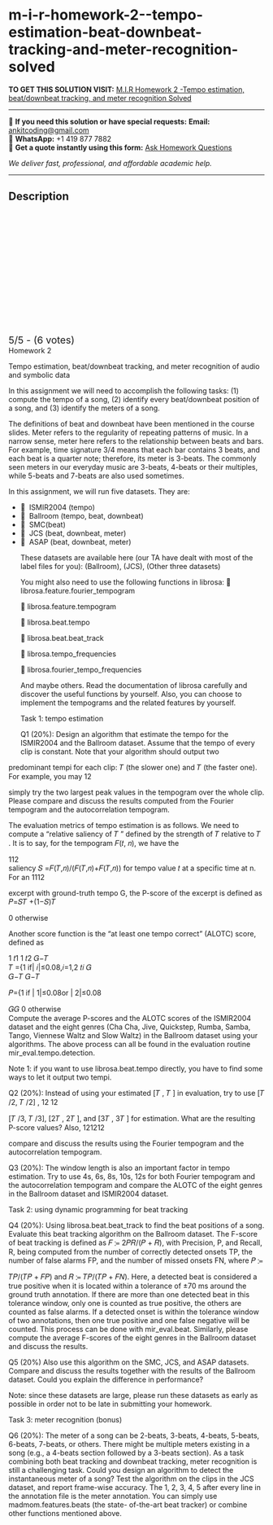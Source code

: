 # m-i-r-homework-2--tempo-estimation-beat-downbeat-tracking-and-meter-recognition-solved
**TO GET THIS SOLUTION VISIT:** [M.I.R Homework 2 -Tempo estimation, beat/downbeat tracking, and meter recognition Solved](https://www.ankitcodinghub.com/product/m-i-r-homework-2-tempo-estimation-beat-downbeat-tracking-and-meter-recognition-solved/)


---

📩 **If you need this solution or have special requests:** **Email:** ankitcoding@gmail.com  
📱 **WhatsApp:** +1 419 877 7882  
📄 **Get a quote instantly using this form:** [Ask Homework Questions](https://www.ankitcodinghub.com/services/ask-homework-questions/)

*We deliver fast, professional, and affordable academic help.*

---

<h2>Description</h2>



<div class="kk-star-ratings kksr-auto kksr-align-center kksr-valign-top" data-payload="{&quot;align&quot;:&quot;center&quot;,&quot;id&quot;:&quot;101715&quot;,&quot;slug&quot;:&quot;default&quot;,&quot;valign&quot;:&quot;top&quot;,&quot;ignore&quot;:&quot;&quot;,&quot;reference&quot;:&quot;auto&quot;,&quot;class&quot;:&quot;&quot;,&quot;count&quot;:&quot;6&quot;,&quot;legendonly&quot;:&quot;&quot;,&quot;readonly&quot;:&quot;&quot;,&quot;score&quot;:&quot;5&quot;,&quot;starsonly&quot;:&quot;&quot;,&quot;best&quot;:&quot;5&quot;,&quot;gap&quot;:&quot;4&quot;,&quot;greet&quot;:&quot;Rate this product&quot;,&quot;legend&quot;:&quot;5\/5 - (6 votes)&quot;,&quot;size&quot;:&quot;24&quot;,&quot;title&quot;:&quot;M.I.R Homework 2 -Tempo estimation, beat\/downbeat tracking, and meter recognition Solved&quot;,&quot;width&quot;:&quot;138&quot;,&quot;_legend&quot;:&quot;{score}\/{best} - ({count} {votes})&quot;,&quot;font_factor&quot;:&quot;1.25&quot;}">

<div class="kksr-stars">

<div class="kksr-stars-inactive">
            <div class="kksr-star" data-star="1" style="padding-right: 4px">


<div class="kksr-icon" style="width: 24px; height: 24px;"></div>
        </div>
            <div class="kksr-star" data-star="2" style="padding-right: 4px">


<div class="kksr-icon" style="width: 24px; height: 24px;"></div>
        </div>
            <div class="kksr-star" data-star="3" style="padding-right: 4px">


<div class="kksr-icon" style="width: 24px; height: 24px;"></div>
        </div>
            <div class="kksr-star" data-star="4" style="padding-right: 4px">


<div class="kksr-icon" style="width: 24px; height: 24px;"></div>
        </div>
            <div class="kksr-star" data-star="5" style="padding-right: 4px">


<div class="kksr-icon" style="width: 24px; height: 24px;"></div>
        </div>
    </div>

<div class="kksr-stars-active" style="width: 138px;">
            <div class="kksr-star" style="padding-right: 4px">


<div class="kksr-icon" style="width: 24px; height: 24px;"></div>
        </div>
            <div class="kksr-star" style="padding-right: 4px">


<div class="kksr-icon" style="width: 24px; height: 24px;"></div>
        </div>
            <div class="kksr-star" style="padding-right: 4px">


<div class="kksr-icon" style="width: 24px; height: 24px;"></div>
        </div>
            <div class="kksr-star" style="padding-right: 4px">


<div class="kksr-icon" style="width: 24px; height: 24px;"></div>
        </div>
            <div class="kksr-star" style="padding-right: 4px">


<div class="kksr-icon" style="width: 24px; height: 24px;"></div>
        </div>
    </div>
</div>


<div class="kksr-legend" style="font-size: 19.2px;">
            5/5 - (6 votes)    </div>
    </div>
<div class="page" title="Page 1">
<div class="layoutArea">
<div class="column">
Homework 2

Tempo estimation, beat/downbeat tracking, and meter recognition of audio and symbolic data

In this assignment we will need to accomplish the following tasks: (1) compute the tempo of a song, (2) identify every beat/downbeat position of a song, and (3) identify the meters of a song.

The definitions of beat and downbeat have been mentioned in the course slides. Meter refers to the regularity of repeating patterns of music. In a narrow sense, meter here refers to the relationship between beats and bars. For example, time signature 3/4 means that each bar contains 3 beats, and each beat is a quarter note; therefore, its meter is 3-beats. The commonly seen meters in our everyday music are 3-beats, 4-beats or their multiples, while 5-beats and 7-beats are also used sometimes.

In this assignment, we will run five datasets. They are:

<ul>
<li> &nbsp;ISMIR2004 (tempo)</li>
<li> &nbsp;Ballroom (tempo, beat, downbeat)</li>
<li> &nbsp;SMC(beat)</li>
<li> &nbsp;JCS (beat, downbeat, meter)</li>
<li> &nbsp;ASAP (beat, downbeat, meter)

These datasets are available here (our TA have dealt with most of the label files for you): (Ballroom), (JCS), (Other three datasets)

You might also need to use the following functions in librosa:  librosa.feature.fourier_tempogram

 librosa.feature.tempogram

 librosa.beat.tempo

 librosa.beat.beat_track

 librosa.tempo_frequencies

 librosa.fourier_tempo_frequencies

And maybe others. Read the documentation of librosa carefully and discover the useful functions by yourself. Also, you can choose to implement the tempograms and the related features by yourself.

Task 1: tempo estimation

Q1 (20%): Design an algorithm that estimate the tempo for the ISMIR2004 and the Ballroom dataset. Assume that the tempo of every clip is constant. Note that your algorithm should output two
</li>
</ul>
</div>
</div>
</div>
<div class="page" title="Page 2">
<div class="layoutArea">
<div class="column">
predominant tempi for each clip: 𝑇 (the slower one) and 𝑇 (the faster one). For example, you may 12

simply try the two largest peak values in the tempogram over the whole clip. Please compare and discuss the results computed from the Fourier tempogram and the autocorrelation tempogram.

The evaluation metrics of tempo estimation is as follows. We need to compute a “relative saliency of 𝑇 ” defined by the strength of 𝑇 relative to 𝑇 . It is to say, for the tempogram 𝐹(𝑡, 𝑛), we have the

</div>
</div>
<div class="layoutArea">
<div class="column">
112

</div>
</div>
<div class="layoutArea">
<div class="column">
saliency 𝑆 =𝐹(𝑇,𝑛)/(𝐹(𝑇,𝑛)+𝐹(𝑇,𝑛)) for tempo value 𝑡 at a specific time at n. For an 1112

excerpt with ground-truth tempo G, the P-score of the excerpt is defined as 𝑃=𝑆𝑇 +(1−𝑆)𝑇

</div>
</div>
<div class="layoutArea">
<div class="column">
0 otherwise

Another score function is the “at least one tempo correct” (ALOTC) score, defined as

</div>
</div>
<div class="layoutArea">
<div class="column">
1 𝑡1 1 𝑡2 𝐺−𝑇

</div>
</div>
<div class="layoutArea">
<div class="column">
𝑇 ={1 if| 𝑖|≤0.08,𝑖=1,2 𝑡𝑖 𝐺

</div>
</div>
<div class="layoutArea">
<div class="column">
𝐺−𝑇 𝐺−𝑇

𝑃={1 if | 1|≤0.08or | 2|≤0.08

</div>
</div>
<div class="layoutArea">
<div class="column">
𝐺𝐺 0 otherwise

</div>
</div>
<div class="layoutArea">
<div class="column">
Compute the average P-scores and the ALOTC scores of the ISMIR2004 dataset and the eight genres (Cha Cha, Jive, Quickstep, Rumba, Samba, Tango, Viennese Waltz and Slow Waltz) in the Ballroom dataset using your algorithms. The above process can all be found in the evaluation routine mir_eval.tempo.detection.

Note 1: if you want to use librosa.beat.tempo directly, you have to find some ways to let it output two tempi.

Q2 (20%): Instead of using your estimated [𝑇 , 𝑇 ] in evaluation, try to use [𝑇 /2, 𝑇 /2] , 12 12

[𝑇 /3, 𝑇 /3], [2𝑇 , 2𝑇 ], and [3𝑇 , 3𝑇 ] for estimation. What are the resulting P-score values? Also, 121212

compare and discuss the results using the Fourier tempogram and the autocorrelation tempogram.

Q3 (20%): The window length is also an important factor in tempo estimation. Try to use 4s, 6s, 8s, 10s, 12s for both Fourier tempogram and the autocorrelation tempogram and compare the ALOTC of the eight genres in the Ballroom dataset and ISMIR2004 dataset.

Task 2: using dynamic programming for beat tracking

Q4 (20%): Using librosa.beat.beat_track to find the beat positions of a song. Evaluate this beat tracking algorithm on the Ballroom dataset. The F-score of beat tracking is defined as 𝐹 ≔ 2𝑃𝑅/(𝑃 + 𝑅), with Precision, P, and Recall, R, being computed from the number of correctly detected onsets TP, the number of false alarms FP, and the number of missed onsets FN, where 𝑃 ≔

</div>
</div>
</div>
<div class="page" title="Page 3">
<div class="layoutArea">
<div class="column">
𝑇𝑃/(𝑇𝑃 + 𝐹𝑃) and 𝑅 ≔ 𝑇𝑃/(𝑇𝑃 + 𝐹𝑁). Here, a detected beat is considered a true positive when it is located within a tolerance of ±70 ms around the ground truth annotation. If there are more than one detected beat in this tolerance window, only one is counted as true positive, the others are counted as false alarms. If a detected onset is within the tolerance window of two annotations, then one true positive and one false negative will be counted. This process can be done with mir_eval.beat. Similarly, please compute the average F-scores of the eight genres in the Ballroom dataset and discuss the results.

Q5 (20%) Also use this algorithm on the SMC, JCS, and ASAP datasets. Compare and discuss the results together with the results of the Ballroom dataset. Could you explain the difference in performance?

Note: since these datasets are large, please run these datasets as early as possible in order not to be late in submitting your homework.

Task 3: meter recognition (bonus)

Q6 (20%): The meter of a song can be 2-beats, 3-beats, 4-beats, 5-beats, 6-beats, 7-beats, or others. There might be multiple meters existing in a song (e.g., a 4-beats section followed by a 3-beats section). As a task combining both beat tracking and downbeat tracking, meter recognition is still a challenging task. Could you design an algorithm to detect the instantaneous meter of a song? Test the algorithm on the clips in the JCS dataset, and report frame-wise accuracy. The 1, 2, 3, 4, 5 after every line in the annotation file is the meter annotation. You can simply use madmom.features.beats (the state- of-the-art beat tracker) or combine other functions mentioned above.

</div>
</div>
</div>
